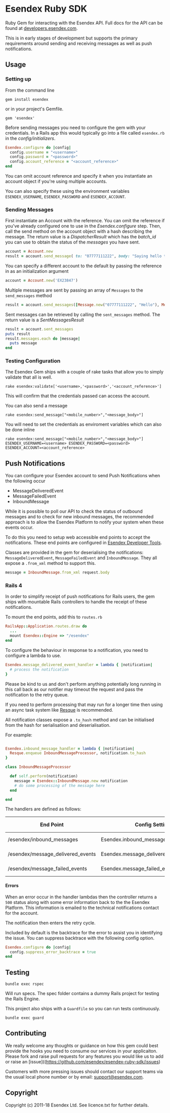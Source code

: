 # Esendex Ruby SDK

Ruby Gem for interacting with the Esendex API. Full docs for the API can be found at [developers.esendex.com](http://developers.esendex.com).

This is in early stages of development but supports the primary requirements around sending and receiving messages as well as push notifications.

## Usage

### Setting up

From the command line

    gem install esendex

or in your project's Gemfile.

    gem 'esendex'

Before sending messages you need to configure the gem with your credentials. In a Rails app this would typically go into a file called `esendex.rb` in the *config/initializers*.

```ruby
Esendex.configure do |config|
  config.username = "<username>"
  config.password = "<password>"
  config.account_reference = "<account_reference>"
end
```

You can omit account reference and specify it when you instantiate an account object if you're using multiple accounts.

You can also specify these using the environment variables `ESENDEX_USERNAME`, `ESENDEX_PASSWORD` and `ESENDEX_ACCOUNT`.

### Sending Messages

First instantiate an Account with the reference. You can omit the reference if you've already configured one to use in the *Esendex.configure* step.
Then, call the send method on the account object with a hash describing the message. The return value is a *DispatcherResult* which has the *batch_id* you can use to obtain the status of the *messages* you have sent.

```ruby
account = Account.new
result = account.send_message( to: "07777111222", body: "Saying hello to the world with the help of Esendex")
```
You can specify a different account to the default by passing the reference in as an initialization argument

```ruby
account = Account.new('EX23847')
```

Multiple messages are sent by passing an array of `Messages` to the `send_messages` method
	
```ruby
result = account.send_messages([Message.new("07777111222", "Hello"), Message.new("07777111333", "Hi")])
```

Sent messages can be retrieved by calling the `sent_messages` method. The return value is a *SentMessagesResult*

```ruby
result = account.sent_messages
puts result
result.messages.each do |message|
  puts message
end
```

### Testing Configuration

The Esendex Gem ships with a couple of rake tasks that allow you to simply validate that all is well.

    rake esendex:validate['<username>,'<password>','<account_reference>']

This will confirm that the credentials passed can access the account.

You can also send a message

    rake esendex:send_message["<mobile_number>","<message_body>"]

You will need to set the credentials as enviroment variables which can also be done inline

    rake esendex:send_message["<mobile_number>","<message_body>"] ESENDEX_USERNAME=<username> ESENDEX_PASSWORD=<password> ESENDEX_ACCOUNT=<account_reference>


## Push Notifications

You can configure your Esendex account to send Push Notifications when the following occur

+ MessageDeliveredEvent
+ MessageFailedEvent
+ InboundMessage

While it is possible to poll our API to check the status of outbound messages and to check for new inbound messages, the recommended approach is to allow the Esendex Platform to notify your system when these events occur.

To do this you need to setup web accessible end points to accept the notifications. These end points are configured in [Esendex Developer Tools](https://www.esendex.com/developertools).

Classes are provided in the gem for deserialising the notifications: `MessageDeliveredEvent`, `MessageFailedEvent` and `InboundMessage`. They all expose a `.from_xml` method to support this.

```ruby
message = InboundMessage.from_xml request.body
```

### Rails 4

In order to simplify receipt of push notifications for Rails users, the gem ships with mountable Rails controllers to handle the receipt of these notifications.

To mount the end points, add this to `routes.rb`

```ruby
RailsApp::Application.routes.draw do
  ...
  mount Esendex::Engine => "/esendex"
end
```

To configure the behaviour in response to a notification, you need to configure a lambda to use.

```ruby
Esendex.message_delivered_event_handler = lambda { |notification| 
  # process the notification
}
```

Please be kind to us and don't perform anything potentially long running in this call back as our notifier may timeout the request and pass the notification to the retry queue. 

If you need to perform processing that may run for a longer time then using an async task system like [Resque](https://github.com/defunkt/resque) is recommended.

All notification classes expose a `.to_hash` method and can be initialised from the hash for serialisatiion and deserialisation.

For example:

```ruby

Esendex.inbound_message_handler = lambda { |notification| 
  Resque.enqueue InboundMessageProcessor, notification.to_hash
}

class InboundMessageProcessor

  def self.perform(notification)
    message = Esendex::InboundMessage.new notification
    # do some processing of the message here
  end

end
``` 

The handlers are defined as follows:

| End Point| Config Setting | Notification Class | Developer Tools |
| -------- | -------------- | ------------------ | --------------- |
| /esendex/inbound_messages | Esendex.inbound_message_handler | InboundMessage | SMS received |
| /esendex/message_delivered_events | Esendex.message_delivered_event_handler | MessageDeliveredEvent | SMS delivered |
| /esendex/message_failed_events | Esendex.message_failed_event_handler | MessageFailedEvent | SMS failed |

#### Errors

When an error occur in the handler lambdas then the controller returns a `500` status along with some error information back to the the Esendex Platform. This information is emailed to the technical notifications contact for the account.

The notification then enters the retry cycle. 

Included by default is the backtrace for the error to assist you in identifying the issue. You can suppress backtrace with the following config option.

```ruby
Esendex.configure do |config|
  config.suppress_error_backtrace = true
end
```

## Testing

    bundle exec rspec
  
Will run specs. The spec folder contains a dummy Rails project for testing the Rails Engine.

This project also ships with a `Guardfile` so you can run tests continuously.

    bundle exec guard


## Contributing

We really welcome any thoughts or guidance on how this gem could best provide the hooks you need to consume our services in your applicaiton. Please fork and raise pull requests for any features you would like us to add or raise an [issue]((https://github.com/esendex/esendex-ruby-sdk/issues)

Customers with more pressing issues should contact our support teams via the usual local phone number or by email: [support@esendex.com](mailto:support@esendex.com).

## Copyright

Copyright (c) 2011-18 Esendex Ltd. See licence.txt for further details.

